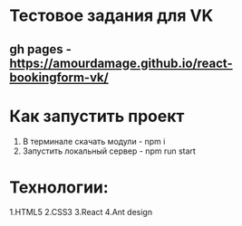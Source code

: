 # Тестовое задания для VK

## gh pages -  https://amourdamage.github.io/react-bookingform-vk/

# Как запустить проект

1. В терминале скачать модули - npm i
2. Запустить локальный сервер - npm run start

# Технологии:

1.HTML5
2.CSS3
3.React
4.Ant design
